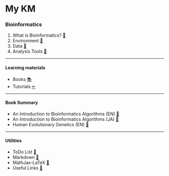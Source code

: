 # My KM

### Bioinformatics
1. What is Bioinformatics? [📄](Bioinformatics/Notes/01%20Bioinformatics.md)
2. Environment [📄](Bioinformatics/Notes/02%20Environment.md)
3. Data [📄](Bioinformatics/Notes/03%20Data.md)
4. Analysis Tools [📄](Bioinformatics/Notes/04%20Analysis%20Tools.md)



---
#### Learning materials
- Books [📚](Bioinformatics/Notes/Ref%20Bioinformatics%20Books.md)
- Tutorials [✏](Bioinformatics/Notes/Ref%20Bioinformatics%20Tutorials.md)


---
#### Book Summary
- An Introduction to Bioinformatics Algorithms (EN) [📘](Bioinformatics/Books/An%20Introduction%20to%20Bioinformatics%20Algorithms%20(EN).md)
- An Introduction to Bioinformatics Algorithms (JA) [📗](Bioinformatics/Books/An%20Introduction%20to%20Bioinformatics%20Algorithms%20(JA).md)
- Human Evolutionary Genetics (EN) [📘](Bioinformatics/Books/Human%20Evolutionary%20Genetics%20(EN).md)


---
#### Utilities

- ToDo List [📄](Utilities/ToDO%20List.md)
- Markdown [📄](Utilities/Markdown.md)
- MathJax-LaTeX [📄](Utilities/MathJax-LaTeX.md)
- Useful Links [📄](Utilities/Useful%20Links.md)
